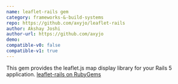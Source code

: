 ```yaml
---
name: leaflet-rails gem
category: frameworks-&-build-systems
repo: https://github.com/axyjo/leaflet-rails
author: Akshay Joshi
author-url: https://github.com/axyjo
demo: 
compatible-v0: false
compatible-v1: true
---
```


This gem provides the leaflet.js map display library for your Rails 5 application. <a href="https://rubygems.org/gems/leaflet-rails">leaflet-rails on RubyGems</a>

